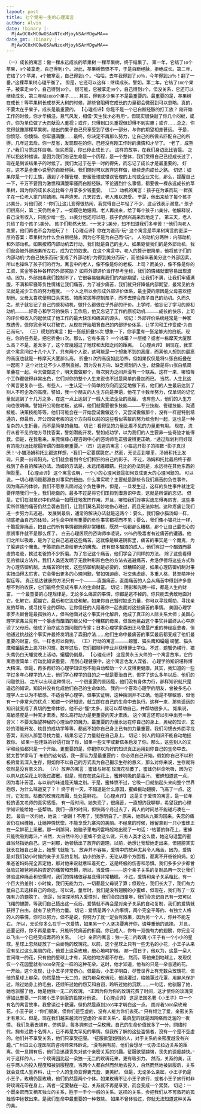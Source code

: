 ```yaml
---
layout: post
title: 七个受用一生的心理寓言
author: Alvin
date: !binary |-
  MjAwOC0xMC0wOSAxNToxMjoyNSArMDgwMA==
date_gmt: !binary |-
  MjAwOC0xMC0wOSAwNzoxMjoyNSArMDgwMA==
---
```

<span class="Apple-style-span" style="border-collapse: separate; color: rgb(0, 0, 0); font-family: ������; font-size: 12px; font-style: normal; font-variant: normal; font-weight: normal; letter-spacing: normal; line-height: normal; orphans: 2; text-align: left; text-indent: 0px; text-transform: none; white-space: normal; widows: 2; word-spacing: 0px;">（一）成长的寓言：做一棵永远成长的苹果树<span class="Apple-converted-space"> </span>
一棵苹果树，终于结果了。<span class="Apple-converted-space"> </span>
第一年，它结了10个苹果，9个被拿走，自己得到1个。对此，苹果树愤愤不平，于是自断经脉，拒绝成长。第二年，它结了5个苹果，4个被拿走，自己得到1个。“哈哈，去年我得到了10％，今年得到20％！翻了一番。”这棵苹果树心理平衡了。<span class="Apple-converted-space"> </span>
但是，它还可以这样：继续成长。譬如，第二年，它结了100个果子，被拿走90个，自己得到10个。<span class="Apple-converted-space"> </span>
很可能，它被拿走99个，自己得到1个。但没关系，它还可以继续成长，第三年结1000个果子……<span class="Apple-converted-space"> </span>
其实，得到多少果子不是最重要的。最重要的是，苹果树在成长！等苹果树长成参天大树的时候，那些曾阻碍它成长的力量都会微弱到可以忽略。真的，不要太在乎果子，成长是最重要的。<span class="Apple-converted-space"> </span>
【心理点评】你是不是一个已自断经脉的打工族？<span class="Apple-converted-space"> </span>
刚开始工作的时候，你才华横溢，意气风发，相信“天生我才必有用”。但现实很快敲了你几个闷棍，或许，你为单位做了大贡献没人重视；或许，只得到口头重视但却得不到实惠；或许……总之，你觉得就像那棵苹果树，结出的果子自己只享受到了很小一部分，与你的期望相差甚远。<span class="Apple-converted-space"> </span>
于是，你愤怒、你懊恼、你牢骚满腹……最终，你决定不再那么努力，让自己的所做去匹配自己的所得。几年过去后，你一反省，发现现在的你，已经没有刚工作时的激情和才华了。<span class="Apple-converted-space"> </span>
“老了，成熟了。”我们习惯这样自嘲。但实质是，你已停止成长了。<span class="Apple-converted-space"> </span>
这样的故事，在我们身边比比皆是。<span class="Apple-converted-space"> </span>
之所以犯这种错误，是因为我们忘记生命是一个历程，是一个整体，我们觉得自己已经成长过了，现在是到该结果子的时候了。我们太过于在乎一时的得失，而忘记了成长才是最重要的。<span class="Apple-converted-space"> </span>
好在，这不是金庸小说里的自断经脉。我们随时可以放弃这样做，继续走向成长之路。<span class="Apple-converted-space"> </span>
切记：如果你是一个打工族，遇到了不懂管理、野蛮管理或错误管理的上司或企业文化，那么，提醒自己一下，千万不要因为激愤和满腹牢骚而自断经脉。不论遇到什么事情，都要做一棵永远成长的苹果树，因为你的成长永远比每个月拿多少钱重要。<span class="Apple-converted-space"> </span>
（二）动机的寓言：孩子在为谁而玩<span class="Apple-converted-space"> </span>
一群孩子在一位老人家门前嬉闹，叫声连天。几天过去，老人难以忍受。<span class="Apple-converted-space"> </span>
于是，他出来给了每个孩子25美分，对他们说：“你们让这儿变得很热闹，我觉得自己年轻了不少，这点钱表示谢意。”<span class="Apple-converted-space"> </span>
孩子们很高兴，第二天仍然来了，一如既往地嬉闹。老人再出来，给了每个孩子15美分。他解释说，自己没有收入，只能少给一些。15美分也还可以吧，孩子仍然兴高采烈地走了。<span class="Apple-converted-space"> </span>
第三天，老人只给了每个孩子5美分。<span class="Apple-converted-space"> </span>
孩子们勃然大怒，“一天才5美分，知不知道我们多辛苦！”他们向老人发誓，他们再也不会为他玩了！<span class="Apple-converted-space"> </span>
【心理点评】你在为谁而“玩”<span class="Apple-converted-space"> </span>
这个寓言是苹果树寓言的更深一层的答案：苹果树为什么会自断经脉，因为它不是为自己而“玩”。<span class="Apple-converted-space"> </span>
人的动机分两种：内部动机和外部动机。如果按照内部动机去行动，我们就是自己的主人。如果驱使我们的是外部动机，我们就会被外部因素所左右，成为它的奴隶。<span class="Apple-converted-space"> </span>
在这个寓言中，老人的算计很简单，他将孩子们的内部动机“为自己快乐而玩”变成了外部动机“为得到美分而玩”，而他操纵着美分这个外部因素，所以也操纵了孩子们的行为。寓言中的老人，像不像是你的老板、上司？而美分，像不像是你的工资、奖金等各种各样的外部奖励？<span class="Apple-converted-space"> </span>
如将外部评价当作参考坐标，我们的情绪就很容易出现波动。因为，外部因素我们控制不了，它很容易偏离我们的内部期望，让我们不满，让我们牢骚满腹。不满和牢骚等负性情绪让我们痛苦，为了减少痛苦，我们就只好降低内部期望，最常见的方法就是减少工作的努力程度。<span class="Apple-converted-space"> </span>
一个人之所以会形成外部评价体系，最主要的原因是父母喜欢控制他。父母太喜欢使用口头奖惩、物质奖惩等控制孩子，而不去理会孩子自己的动机。久而久之，孩子就忘记了自己的原初动机，做什么都很在乎外部的评价。上学时，他忘记了学习的原初动机&mdash;&mdash;&mdash;好奇心和学习的快乐；工作后，他又忘记了工作的原初动机&mdash;&mdash;&mdash;成长的快乐，上司的评价和收入的起伏成了他工作的最大快乐和痛苦的源头。<span class="Apple-converted-space"> </span>
切记：外部评价系统经常是一种家族遗传，但你完全可以打破它，从现在开始培育自己的内部评价体系，让学习和工作变成“为自己而玩”。<span class="Apple-converted-space"> </span>
（三）规划的寓言：把一张纸折叠51次<span class="Apple-converted-space"> </span>
想象一下，你手里有一张足够大的白纸。现在，你的任务是，把它折叠51次。那么，它有多高？<span class="Apple-converted-space"> </span>
一个冰箱？一层楼？或者一栋摩天大厦那么高？不是，差太多了，这个厚度超过了地球和太阳之间的距离。<span class="Apple-converted-space"> </span>
【心理点评】<span class="Apple-converted-space"> </span>
到现在，我拿这个寓言问过十几个人了，只有两个人说，这可能是一个想象不到的高度，而其他人想到的最高的高度也就是一栋摩天大厦那么高。<span class="Apple-converted-space"> </span>
折叠51次的高度如此恐怖，但如果仅仅是将51张白纸叠在一起呢？<span class="Apple-converted-space"> </span>
这个对比让不少人感到震撼。因为没有方向、缺乏规划的人生，就像是将51张白纸简单叠在一起。今天做做这个，明天做做那个，每次努力之间并没有一个联系。这样一来，哪怕每个工作都做得非常出色，它们对你的整个人生来说也不过是简单的叠加而已。<span class="Apple-converted-space"> </span>
当然，人生比这个寓言更复杂一些。有些人，一生认定一个简单的方向而坚定地做下去，他们的人生最后达到了别人不可企及的高度。譬如，我一个朋友的人生方向是英语，他花了十数年努力，仅单词的记忆量就达到了十几万之多，在这一点上达到了一般人无法企及的高度。<span class="Apple-converted-space"> </span>
也有些人，他们的人生方向也很明确，譬如开公司做老板，这样，他们就需要很多技能&mdash;&mdash;&mdash;专业技能、管理技能、沟通技能、决策技能等等。他们可能会在一开始尝试做做这个，又尝试做做那个，没有一样是特别精通的，但最后，开公司做老板的这个方向将以前的这些看似零散的努力统合到一起，这也是一种复杂的人生折叠，而不是简单的叠加。<span class="Apple-converted-space"> </span>
切记：看得见的力量比看不见的力量更有用。<span class="Apple-converted-space"> </span>
现在，流行从看不见的地方寻找答案，譬如潜能开发，譬如成功学，以为我们的人生要靠一些奇迹才能得救。但是，在我看来，东莞恒缘心理咨询中心的咨询师毛正强说得更正确，“通过规划利用好现有的能力远比挖掘所谓的潜能更重要。”<span class="Apple-converted-space"> </span>
（四）逃避的寓言：小猫逃开影子的招数<span class="Apple-converted-space"> </span>
“影子真讨厌！”小猫汤姆和托比都这样想，“我们一定要摆脱它。”<span class="Apple-converted-space"> </span>
然而，无论走到哪里，汤姆和托比发现，只要一出现阳光，它们就会看到令它们抓狂的自己的影子。<span class="Apple-converted-space"> </span>
不过，汤姆和托比最后终于都找到了各自的解决办法。汤姆的方法是，永远闭着眼睛。托比的办法则是，永远待在其他东西的阴影里。<span class="Apple-converted-space"> </span>
【心理点评】<span class="Apple-converted-space"> </span>
这个寓言说明，一个小的心理问题是如何变成更大的心理问题的。<span class="Apple-converted-space"> </span>
可以说，一切心理问题都源自对事实的扭曲。什么事实呢？主要就是那些令我们痛苦的负性事件。<span class="Apple-converted-space"> </span>
因为痛苦的体验，我们不愿意去面对这个负性事件。但是，一旦发生过，这样的负性事件就注定要伴随我们一生，我们能做的，最多不过是将它们压抑到潜意识中去，这就是所谓的忘记。<span class="Apple-converted-space"> </span>
但是，它们在潜意识中仍然会一如既往地发挥作用。并且，哪怕我们对事实遗忘得再厉害，这些事实所伴随的痛苦仍然会袭击我们，让我们莫名其妙地伤心难过，而且无法抑制。这种疼痛让我们进一步努力去逃避。<span class="Apple-converted-space"> </span>
发展到最后，通常的解决办法就是这两个：要么，我们像小猫汤姆一样，彻底扭曲自己的体验，对生命中所有重要的负性事实都视而不见；要么，我们像小猫托比一样，干脆投靠痛苦，把自己的所有事情都搞得非常糟糕，既然一切都那么糟糕，那个让自己最伤心的原初事件就不是那么疼了。<span class="Apple-converted-space"> </span>
白云心理医院的咨询师李凌说，99％的吸毒者有过痛苦的遭遇。他们之所以吸毒，是为了让自己逃避这些痛苦。这就像是躲进阴影里，痛苦的事实是一个魔鬼，为了躲避这个魔鬼，干脆把自己卖给更大的魔鬼。<span class="Apple-converted-space"> </span>
还有很多酗酒的成人，他们有过一个酗酒而暴虐的老爸，挨过老爸的不少折磨。为了忘记这个痛苦，他们学会了同样的方法。<span class="Apple-converted-space"> </span>
除了这些看得见的错误方法外，我们人类还发明了无数种形形色色的方法去逃避痛苦，弗洛伊德将这些方式称为心理防御机制。太痛苦的时候，这些防御机制是必要的，但糟糕的是，如果心理防御机制对事实扭曲得太厉害，它会带出更多的心理问题，譬如强迫症、社交焦虑症、多重人格，甚至精神分裂症等。<span class="Apple-converted-space"> </span>
真正抵达健康的方法只有一个&mdash;&mdash;&mdash;直面痛苦。直面痛苦的人会从痛苦中得到许多意想不到的收获，它们最终会变成当事人的生命财富。<span class="Apple-converted-space"> </span>
切记：阴影和光明一样，都是人生的财富。<span class="Apple-converted-space"> </span>
一个最重要的心理规律是，无论多么痛苦的事情，你都是逃不掉的。你只能去勇敢地面对它，化解它，超越它，最后和它达成和解。如果你自己暂时缺乏力量，你可以寻找帮助，寻找亲友的帮助，或寻找专业的帮助，让你信任的人陪着你一起去面对这些痛苦的事情。<span class="Apple-converted-space"> </span>
美国心理学家罗杰斯曾是最孤独的人，但当他面对这个事实并化解后，他成了真正的人际关系大师；美国心理学家弗兰克有一个暴虐而酗酒的继父和一个糟糕的母亲，但当他挑战这个事实并最终从心中原谅了父母后，他成了治疗这方面问题的专家；日本心理学家森田正马曾是严重的神经症患者，但他通过挑战这个事实并最终发明出了森田疗法……他们生命中最痛苦的事实最后都变成了他们最重要的财富。你，一样也可以做到。<span class="Apple-converted-space"> </span>
（五）行动的寓言&mdash;&mdash;&mdash;螃蟹、猫头鹰和蝙蝠<span class="Apple-converted-space"> </span>
螃蟹、猫头鹰和蝙蝠去上恶习补习班。数年过后，它们都顺利毕业并获得博士学位。不过，螃蟹仍横行，猫头鹰仍白天睡觉晚上活动，蝙蝠仍倒悬。<span class="Apple-converted-space"> </span>
【心理点评】<span class="Apple-converted-space"> </span>
这是黄永玉大师的一个寓言故事，它的寓意很简单：行动比知识重要。<span class="Apple-converted-space"> </span>
用到心理健康中，这个寓言也发人深省。<span class="Apple-converted-space"> </span>
心理学的知识堪称博大精深。但是，再多再好的心理学知识也不能自动帮助一个人变得更健康。其实，我知道的一些学过多年心理学的人士，他们学心理学的目的之一就是要治自己，但学了这么多年以后，他们的问题依旧。<span class="Apple-converted-space"> </span>
之所以出现这种情况，一个很重要的原因是，他们没有身体力行，那样知识就只是遥远的知识，知识并没有化成他们自己的生命体验。<span class="Apple-converted-space"> </span>
我的一个喜欢心理学的朋友，曾被多名心理学人士认为不敏感，不适合学心理学。但事实证明，这种揣测并不正确。他是不够敏感，但他有一个非常大的优点：知道一个好知识，就立即在自己的生命中去执行。这样一来，那些遥远的知识就变成了真切的生命体验，他不必“懂”太多，就可以帮助自己，并帮助很多人。<span class="Apple-converted-space"> </span>
如果说，高敏感度是一种天才素质，那么高行动力是更重要的天才素质。<span class="Apple-converted-space"> </span>
这个寓言还可以引申出另一种含义：不要太指望神秘的心理治疗的魔力。最重要的力量永远在你自己的身上，奥秘的知识、玄妙的潜能开发、炫目的成功学等等，都远不如你自己身上已有的力量重要。我们习惯去外面寻找答案，去别人那里寻找力量，结果忘记了力量就在自己身上。<span class="Apple-converted-space"> </span>
切记：别人的知识不能自动地拯救你。<span class="Apple-converted-space"> </span>
如果一些连珠的妙语打动了你，如果一些文字或新信条启发了你。那么，这些别人的文字和经验都只是一个开始，更重要的是，你把你以为好的知识真正运用到你自己的生命中去。<span class="Apple-converted-space"> </span>
犹太哲学家马丁·布伯的这句话，我一直认为是最重要的：<span class="Apple-converted-space"> </span>
你必须自己开始。假如你自己不以积极的爱去深入生存，假如你不以自己的方式去为自己揭示生存的意义，那么对你来说，生存就将依然是没有意义的。<span class="Apple-converted-space"> </span>
（六）放弃的寓言：蜜蜂与鲜花<span class="Apple-converted-space"> </span>
玫瑰花枯萎了，蜜蜂仍拼命吮吸，因为它以前从这朵花上吮吸过甜蜜。但是，现在在这朵花上，蜜蜂吮吸的是毒汁。<span class="Apple-converted-space"> </span>
蜜蜂知道这一点，因为毒汁苦涩，与以前的味道是天壤之别。于是，蜜蜂愤不过，它吸一口就抬起头来向整个世界抱怨，为什么味道变了？！<span class="Apple-converted-space"> </span>
终于有一天，不知道是什么原因，蜜蜂振动翅膀，飞高了一点。这时，它发现，枯萎的玫瑰花周围，处处是鲜花。<span class="Apple-converted-space"> </span>
【心理点评】<span class="Apple-converted-space"> </span>
这是关于爱情的寓言，是一位年轻的语文老师的真实感悟。<span class="Apple-converted-space"> </span>
有一段时间，她失恋了，很痛苦，一直想约我聊聊，希望我的心理学知识能给她一些帮助。我们一直约时间，但快两个月过去了，两人的时间总不能碰巧凑在一起。<span class="Apple-converted-space"> </span>
最后一次约她，她说：“谢谢！不用了，我想明白了。”<span class="Apple-converted-space"> </span>
原来，她刚从九寨沟回来。失恋的痛苦仍在纠缠她，让她神情恍惚，不能享受九寨沟的美丽。不经意的时候，她留意到一只小蜜蜂正在一朵鲜花上采蜜。那一刹那间，她脑子里电闪雷鸣般地出现了一句话：“枯萎的鲜花上，蜜蜂只能吮吸到毒汁。”<span class="Apple-converted-space"> </span>
当然，大自然中的小蜜蜂不会这么做，只有人类才这么傻，她这句话里的蜜蜂当然指她自己。这一刹那，她顿悟出了放弃的道理。以前，她想让我帮她走出来，但翅膀其实就长在她自己身上，她想飞就能飞。<span class="Apple-converted-space"> </span>
放弃并不容易，爱情中的放弃尤其令人痛苦。因为，爱情是对我们幼小时候的亲子关系的复制。幼小的孩子，无论从哪个方面看，都离不开爸爸妈妈。如果爸爸妈妈完全否定他，那对他来说就意味着死亡，这是终极的伤害和恐惧。我们多多少少都曾体验过被爸爸妈妈否定的痛苦和恐惧，所以，当爱情&mdash;&mdash;&mdash;这个亲子关系的复制品再一次让我们体验这种痛苦和恐惧时，我们的情绪很容易变得非常糟糕。<span class="Apple-converted-space"> </span>
不过，爱情和亲子关系相比，有一个巨大的差别：小时候，我们无能为力，一切都是父母说了算；但现在，我们长大了，我们有力量自己去选择自己的命运。可以说，童年时，我们是没有翅膀的小蜜蜂，但现在，我们有了一双强有力的翅膀了。<span class="Apple-converted-space"> </span>
但是，当深深地陷入爱情时，我们会回归童年，我们会忘记自己有一双可以飞翔的翅膀。等我们自己悟出这一点后，爱情就不再会是对亲子关系的自动复制，我们的爱情就获得了自由，就有了放弃的力量。<span class="Apple-converted-space"> </span>
切记：爱情是两个人的事情，两个完全平等的、有独立人格的人的事情。你可以努力，但不是说，你努力了就一定会有效果，因为另一个人，你并不能左右。<span class="Apple-converted-space"> </span>
所以，无论你多么在乎一次爱情，如果另一个人坚决要离开你，请尊重他的选择。<span class="Apple-converted-space"> </span>
并且，还要记得，你不再是童年，只能听凭痛苦的折磨。你已成人，你有一双强有力的翅膀，你完全可以飞出一个已经变成毒药的关系。<span class="Apple-converted-space"> </span>
（七）亲密的寓言：独一无二的玫瑰<span class="Apple-converted-space"> </span>
小王子有一个小小的星球，星球上忽然绽放了一朵娇艳的玫瑰花。以前，这个星球上只有一些无名的小花，小王子从来没有见过这么美丽的花，他爱上这朵玫瑰，细心地呵护她。<span class="Apple-converted-space"> </span>
那一段日子，他以为，这是一朵人世间唯一的花，只有他的星球上才有，其他的地方都不存在。<span class="Apple-converted-space"> </span>
然而，等他来到地球上，发现仅仅一个花园里就有5000朵完全一样的这种花朵。这时，他才知道，他有的只是一朵普通的花。<span class="Apple-converted-space"> </span>
一开始，这个发现，让小王子非常伤心。但最后，小王子明白，尽管世界上有无数朵玫瑰花，但他的星球上那朵，仍然是独一无二的，因为那朵玫瑰花，他浇灌过，给她罩过花罩，用屏风保护过，除过她身上的毛虫，还倾听过她的怨艾和自诩，聆听过她的沉默……一句话，他驯服了她，她也驯服了他，她是他独一无二的玫瑰。<span class="Apple-converted-space"> </span>
“正因为你为你的玫瑰花费了时间，这才使你的玫瑰变得如此重要。”一只被小王子驯服的狐狸对他说。<span class="Apple-converted-space"> </span>
【心理点评】<span class="Apple-converted-space"> </span>
这是法国名著《小王子》中一个有名的寓言故事，我曾读过十数遍，但仍然是直到2005年才明白这一点。<span class="Apple-converted-space"> </span>
面对着5000朵玫瑰花，小王子说：“你们很美，但你们是空虚的，没有人能为你们去死。”<span class="Apple-converted-space"> </span>
只有倾注了爱，亲密关系才有意义。但是，现在我们越来越流行空虚的“亲密关系”，最典型的就是因网络而泛滥的一夜情。<span class="Apple-converted-space"> </span>
我们急着去拥有。仿佛是，每多拥有过一朵玫瑰，自己的生命价值就多了一分。网络时代，拥有过数十名情人，已不再是太罕见的事情。但我所了解的这些滥情者，没有一个是不空虚的。他们并不享受关系，他们只享受征服。<span class="Apple-converted-space"> </span>
“征服欲望越强的人，对于关系的亲密度越没有兴趣。”广州白云心理医院的咨询师荣玮龄说，“没有拥有前，他们会想尽一切办法拉近关系的距离。但一旦拥有后，他们会迅速丧失对这个亲密关系的兴趣。征服欲望越强，丧失的速度越快。”<span class="Apple-converted-space"> </span>
对于这样的人，一个玫瑰园比起一朵独一无二的玫瑰花来，更有吸引力。<span class="Apple-converted-space"> </span>
然而，关系的美，正在乎两人的投入程度和被驯服程度。当两个人都自然而然地去投入，自然而然地被驯服后，关系就会变成人生养料，让一个人的生命变得更充盈、更美好。<span class="Apple-converted-space"> </span>
但是，无论多么亲密。小王子仍是小王子，玫瑰仍是玫瑰，他们仍然是两个个体。如果玫瑰不让小王子旅行，或者小王子旅行时非将玫瑰花带在身上，两者一定要黏在一起，关系就不再是享受，而会变成一个累赘。<span class="Apple-converted-space"> </span>
切记：一个既亲密而又相互独立的关系，胜于一千个一般的关系。这样的关系，会把我们从不可救药的孤独感中拯救出来，是我们生命中最重要的一种救赎。<span class="Apple-converted-space"> </span>
如果不曾体验过，你就无法知道这种关系的美。</span>
